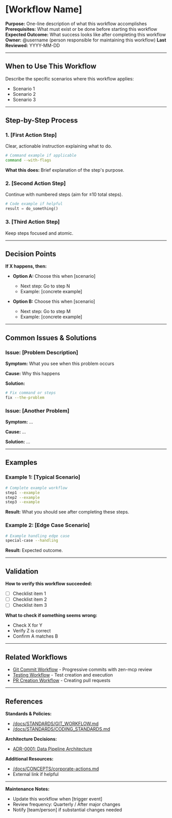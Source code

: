 # [Workflow Name]

**Purpose:** One-line description of what this workflow accomplishes
**Prerequisites:** What must exist or be done before starting this workflow
**Expected Outcome:** What success looks like after completing this workflow
**Owner:** @username (person responsible for maintaining this workflow)
**Last Reviewed:** YYYY-MM-DD

---

## When to Use This Workflow

Describe the specific scenarios where this workflow applies:
- Scenario 1
- Scenario 2
- Scenario 3

---

## Step-by-Step Process

### 1. [First Action Step]

Clear, actionable instruction explaining what to do.

```bash
# Command example if applicable
command --with-flags
```

**What this does:** Brief explanation of the step's purpose.

### 2. [Second Action Step]

Continue with numbered steps (aim for ≤10 total steps).

```python
# Code example if helpful
result = do_something()
```

### 3. [Third Action Step]

Keep steps focused and atomic.

---

## Decision Points

**If X happens, then:**
- **Option A:** Choose this when [scenario]
  - Next step: Go to step N
  - Example: [concrete example]

- **Option B:** Choose this when [scenario]
  - Next step: Go to step M
  - Example: [concrete example]

---

## Common Issues & Solutions

### Issue: [Problem Description]

**Symptom:** What you see when this problem occurs

**Cause:** Why this happens

**Solution:**
```bash
# Fix command or steps
fix --the-problem
```

### Issue: [Another Problem]

**Symptom:** ...

**Cause:** ...

**Solution:** ...

---

## Examples

### Example 1: [Typical Scenario]

```bash
# Complete example workflow
step1 --example
step2 --example
step3 --example
```

**Result:** What you should see after completing these steps.

### Example 2: [Edge Case Scenario]

```bash
# Example handling edge case
special-case --handling
```

**Result:** Expected outcome.

---

## Validation

**How to verify this workflow succeeded:**
- [ ] Checklist item 1
- [ ] Checklist item 2
- [ ] Checklist item 3

**What to check if something seems wrong:**
- Check X for Y
- Verify Z is correct
- Confirm A matches B

---

## Related Workflows

- [Git Commit Workflow](./01-git-commit.md) - Progressive commits with zen-mcp review
- [Testing Workflow](./05-testing.md) - Test creation and execution
- [PR Creation Workflow](./02-git-pr.md) - Creating pull requests

---

## References

**Standards & Policies:**
- [/docs/STANDARDS/GIT_WORKFLOW.md](/docs/STANDARDS/GIT_WORKFLOW.md)
- [/docs/STANDARDS/CODING_STANDARDS.md](/docs/STANDARDS/CODING_STANDARDS.md)

**Architecture Decisions:**
- [ADR-0001: Data Pipeline Architecture](/docs/ADRs/0001-data-pipeline-architecture.md)

**Additional Resources:**
- [/docs/CONCEPTS/corporate-actions.md](/docs/CONCEPTS/corporate-actions.md)
- External link if helpful

---

**Maintenance Notes:**
- Update this workflow when [trigger event]
- Review frequency: Quarterly / After major changes
- Notify [team/person] if substantial changes needed

